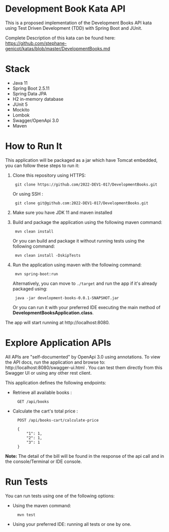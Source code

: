 # Development Book Kata API

This is a proposed implementation of the Development Books API kata using Test Driven Development (TDD) with Spring Boot
and JUnit.

Complete Description of this kata can be found
here: https://github.com/stephane-genicot/katas/blob/master/DevelopmentBooks.md

# Stack

- Java 11
- Spring Boot 2.5.11
- Spring Data JPA
- H2 in-memory database
- JUnit 5
- Mockito
- Lombok
- Swagger/OpenApi 3.0
- Maven

# How to Run It

This application will be packaged as a jar which have Tomcat embedded, you can follow these steps to run it:

1. Clone this repository using HTTPS:

        git clone https://github.com/2022-DEV1-017/DevelopmentBooks.git

   Or using SSH :

        git clone git@github.com:2022-DEV1-017/DevelopmentBooks.git


2. Make sure you have JDK 11 and maven installed
3. Build and package the application using the following maven command:

        mvn clean install

   Or you can build and package it without running tests using the following command:

        mvn clean install -DskipTests

4. Run the application using maven with the following command:

        mvn spring-boot:run

   Alternatively, you can move to ` ./target ` and run the app if it's already packaged using:

        java -jar development-books-0.0.1-SNAPSHOT.jar

   Or you can run it with your preferred IDE executing the main method of **DevelopmentBooksApplication.class**.

The app will start running at http://localhost:8080.

# Explore Application APIs

All APIs are "self-documented" by OpenApi 3.0 using annotations. To view the API docs, run the application and browse
to: http://localhost:8080/swagger-ui.html . You can test them directly from this Swagger UI or using any other rest
client.

This application defines the following endpoints:

- Retrieve all available books :

        GET /api/books


- Calculate the cart's total price :

        POST /api/books-cart/calculate-price
        
        {
            "1": 1,
            "2": 1,
            "3": 1
        }

**Note:** The detail of the bill will be found in the response of the api call and in the console/Terminal or IDE
console.

# Run Tests

You can run tests using one of the following options:

- Using the maven command:

        mvn test
- Using your preferred IDE: running all tests or one by one.
